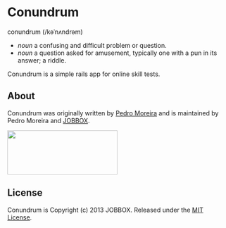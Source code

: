 Conundrum
=========

conundrum (/kəˈnʌndrəm)

- _noun_ a confusing and difficult problem or question.
- _noun_ a question asked for amusement, typically one with a pun in its answer; a riddle.

Conundrum is a simple rails app for online skill tests.

About
-----

Conundrum was originally written by [Pedro Moreira](https://github.com/pmor) and is maintained by Pedro Moreira and [JOBBOX](http://jobbox.io).

<img src="https://dl.dropboxusercontent.com/u/17994193/logo/logo_horizontal.png" width="250" height="100">

License
-------

Conundrum is Copyright (c) 2013 JOBBOX. Released under the [MIT License](http://www.opensource.org/licenses/MIT).

